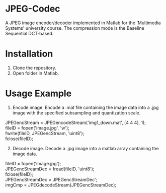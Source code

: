 # JPEG-Codec
A JPEG image encoder/decoder implemented in Matlab for the 'Multimedia Systems' university course.
The compression mode is the Baseline Sequential DCT-based.

# Installation
1) Clone the repository.
2) Open folder in Matlab.

# Usage Example
1) Encode image.
Encode a .mat file containing the image data into a .jpg image with the specified subsampling and quantization scale.

JPEGencStream = JPEGencodeStream('img1_down.mat', [4 4 4], 1);\
fileID = fopen('image.jpg', 'w');\
fwrite(fileID, JPEGencStream, 'uint8');\
fclose(fileID);

2) Decode image.
Decode a .jpg image into a matlab array containing the image data.

fileID = fopen('image.jpg');\
JPEGencStreamDec = fread(fileID, 'uint8');\
fclose(fileID);\
JPEGencStreamDec = JPEGencStreamDec';\
imgCmp = JPEGdecodeStream(JPEGencStreamDec);
